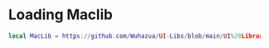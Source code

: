 # Loading Maclib
```lua
local MacLib = https://github.com/Wuhazua/UI-Libs/blob/main/UI%20Libraries/MacLib/Source
```
